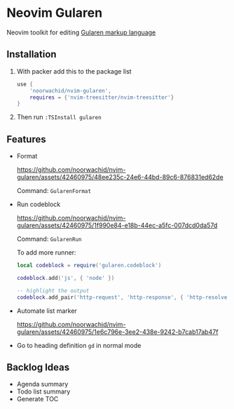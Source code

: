 # Neovim Gularen
Neovim toolkit for editing [Gularen markup language](https://github.com/noorwachid/gularen)

## Installation
1. With packer add this to the package list
   ```lua
   use {
       'noorwachid/nvim-gularen',
       requires = {'nvim-treesitter/nvim-treesitter'}
   }
   ```
2. Then run `:TSInstall gularen`

## Features
- Format

  https://github.com/noorwachid/nvim-gularen/assets/42460975/48ee235c-24e6-44bd-89c6-876831ed62de

  Command: `GularenFormat`
- Run codeblock

  https://github.com/noorwachid/nvim-gularen/assets/42460975/1f990e84-e18b-44ec-a5fc-007dcd0da57d

  Command: `GularenRun`
  
  To add more runner:
  ~~~ lua
  local codeblock = require('gularen.codeblock')

  codeblock.add('js', { 'node' })
  
  -- highlight the output
  codeblock.add_pair('http-request', 'http-response', { 'http-resolver' })
  ~~~
- Automate list marker
  
  https://github.com/noorwachid/nvim-gularen/assets/42460975/1e6c796e-3ee2-438e-9242-b7cab17ab47f

- Go to heading definition
  `gd` in normal mode

## Backlog Ideas
- Agenda summary
- Todo list summary
- Generate TOC
